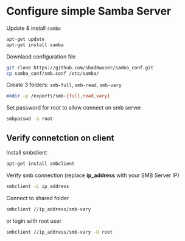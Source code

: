 # Configure simple Samba Server

Update & install `samba`
```bash
apt-get update
apt-get install samba
```
Downlaod configuration file
```bash
git clone https://github.com/shad0wuser/samba_conf.git
cp samba_conf/smb.conf /etc/samba/
```
Create 3 folders: `smb-full`, `smb-read`, `smb-vary`
```bash
mkdir -p /exports/smb-{full,read,vary}
```
Set password for root to allow connect on smb server
```bash
smbpasswd -a root
```

## Verify connetction on client
Install smbclient
```bash
apt-get install smbclient
```
Verify smb connection (replace **ip_address** with your SMB Server IP)
```bash
smbclient -L ip_address
```
Connect to shared folder
```bash
smbclient //ip_address/smb-vary
```
or login with root user
```bash
smbclient //ip_address/smb-vary -U root
```
